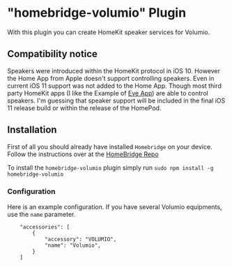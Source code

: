 # "homebridge-volumio" Plugin

With this plugin you can create HomeKit speaker services for Volumio.

## Compatibility notice
Speakers were introduced within the HomeKit protocol in iOS 10. However the Home App from Apple doesn't support
controlling speakers. Even in current iOS 11 support was not added to the Home App. Though most third party 
HomeKit apps (I like the Example of [Eve App](https://itunes.apple.com/app/elgato-eve/id917695792)) are able to control
speakers. I'm guessing that speaker support will be included in the final iOS 11 release build or within the release of
the HomePod.

## Installation
First of all you should already have installed `Homebridge` on your device. Follow the instructions over at the
[HomeBridge Repo](https://github.com/nfarina/homebridge)

To install the `homebridge-volumio` plugin simply run `sudo npm install -g homebridge-volumio`

### Configuration

Here is an example configuration. 
If you have several Volumio equipments, use the `name` parameter.

```
    "accessories": [
        {
            "accessory": "VOLUMIO",
            "name": "Volumio",
        }
    ]
```

